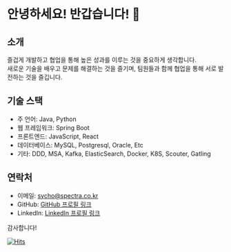 # 안녕하세요! 반갑습니다! 👋

## 소개
즐겁게 개발하고 협업을 통해 높은 성과를 이루는 것을 중요하게 생각합니다.  <br>
새로운 기술을 배우고 문제를 해결하는 것을 즐기며, 팀원들과 함께 협업을 통해 서로 발전하는 것을 즐깁니다.

## 기술 스택
- 주 언어: Java, Python
- 웹 프레임워크: Spring Boot
- 프론트엔드: JavaScript, React
- 데이터베이스: MySQL, Postgresql, Oracle, Etc
- 기타: DDD, MSA, Kafka, ElasticSearch, Docker, K8S, Scouter, Gatling

## 연락처
- 이메일: sycho@spectra.co.kr
- GitHub: [GitHub 프로필 링크](https://github.com/sycho-c)
- LinkedIn: [LinkedIn 프로필 링크](https://www.linkedin.com/in/%EC%8A%B9%EC%97%B4-%EC%A1%B0-058726298/)

감사합니다!

[![Hits](https://hits.seeyoufarm.com/api/count/incr/badge.svg?url=https%3A%2F%2Fgithub.com%2Fsycho-c%2Fhit-counter&count_bg=%2379C83D&title_bg=%23555555&icon=&icon_color=%23E7E7E7&title=hits&edge_flat=false)](https://hits.seeyoufarm.com)
